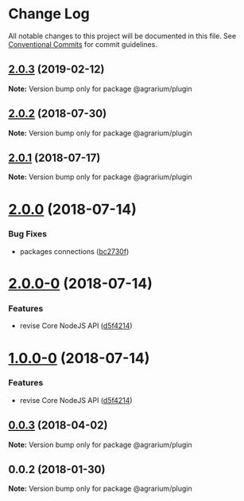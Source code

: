 # Change Log

All notable changes to this project will be documented in this file.
See [Conventional Commits](https://conventionalcommits.org) for commit guidelines.

## [2.0.3](https://github.com/agrarium/agrarium/compare/@agrarium/plugin@2.0.2...@agrarium/plugin@2.0.3) (2019-02-12)

**Note:** Version bump only for package @agrarium/plugin





<a name="2.0.2"></a>
## [2.0.2](https://github.com/agrarium/agrarium/compare/@agrarium/plugin@2.0.1...@agrarium/plugin@2.0.2) (2018-07-30)




**Note:** Version bump only for package @agrarium/plugin

<a name="2.0.1"></a>
## [2.0.1](https://github.com/agrarium/agrarium/compare/@agrarium/plugin@2.0.0...@agrarium/plugin@2.0.1) (2018-07-17)




**Note:** Version bump only for package @agrarium/plugin

<a name="2.0.0"></a>
# [2.0.0](https://github.com/agrarium/agrarium/compare/@agrarium/plugin@2.0.0-0...@agrarium/plugin@2.0.0) (2018-07-14)


### Bug Fixes

* packages connections ([bc2730f](https://github.com/agrarium/agrarium/commit/bc2730f))




<a name="2.0.0-0"></a>
# [2.0.0-0](https://github.com/agrarium/agrarium/compare/@agrarium/plugin@0.0.3...@agrarium/plugin@2.0.0-0) (2018-07-14)


### Features

* revise Core NodeJS API ([d5f4214](https://github.com/agrarium/agrarium/commit/d5f4214))




<a name="1.0.0-0"></a>
# [1.0.0-0](https://github.com/agrarium/agrarium/compare/@agrarium/plugin@0.0.3...@agrarium/plugin@1.0.0-0) (2018-07-14)


### Features

* revise Core NodeJS API ([d5f4214](https://github.com/agrarium/agrarium/commit/d5f4214))




<a name="0.0.3"></a>
## [0.0.3](https://github.com/agrarium/agrarium/compare/@agrarium/plugin@0.0.2...@agrarium/plugin@0.0.3) (2018-04-02)




**Note:** Version bump only for package @agrarium/plugin

<a name="0.0.2"></a>
## 0.0.2 (2018-01-30)




**Note:** Version bump only for package @agrarium/plugin
